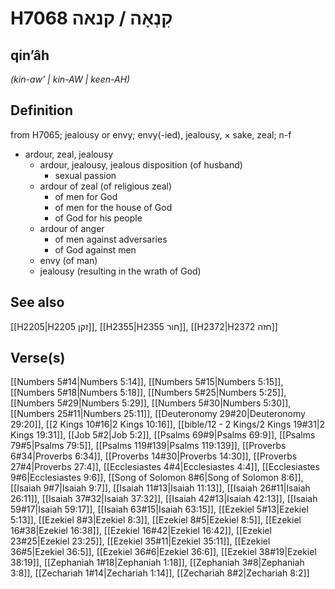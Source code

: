 # H7068 קִנְאָה / קנאה

## qinʼâh

_(kin-aw' | kin-AW | keen-AH)_

## Definition

from H7065; jealousy or envy; envy(-ied), jealousy, × sake, zeal; n-f

- ardour, zeal, jealousy
  - ardour, jealousy, jealous disposition (of husband)
    - sexual passion
  - ardour of zeal (of religious zeal)
    - of men for God
    - of men for the house of God
    - of God for his people
  - ardour of anger
    - of men against adversaries
    - of God against men
  - envy (of man)
  - jealousy (resulting in the wrath of God)

## See also

[[H2205|H2205 זקן]], [[H2355|H2355 חור]], [[H2372|H2372 חזה]]

## Verse(s)

[[Numbers 5#14|Numbers 5:14]], [[Numbers 5#15|Numbers 5:15]], [[Numbers 5#18|Numbers 5:18]], [[Numbers 5#25|Numbers 5:25]], [[Numbers 5#29|Numbers 5:29]], [[Numbers 5#30|Numbers 5:30]], [[Numbers 25#11|Numbers 25:11]], [[Deuteronomy 29#20|Deuteronomy 29:20]], [[2 Kings 10#16|2 Kings 10:16]], [[bible/12 - 2 Kings/2 Kings 19#31|2 Kings 19:31]], [[Job 5#2|Job 5:2]], [[Psalms 69#9|Psalms 69:9]], [[Psalms 79#5|Psalms 79:5]], [[Psalms 119#139|Psalms 119:139]], [[Proverbs 6#34|Proverbs 6:34]], [[Proverbs 14#30|Proverbs 14:30]], [[Proverbs 27#4|Proverbs 27:4]], [[Ecclesiastes 4#4|Ecclesiastes 4:4]], [[Ecclesiastes 9#6|Ecclesiastes 9:6]], [[Song of Solomon 8#6|Song of Solomon 8:6]], [[Isaiah 9#7|Isaiah 9:7]], [[Isaiah 11#13|Isaiah 11:13]], [[Isaiah 26#11|Isaiah 26:11]], [[Isaiah 37#32|Isaiah 37:32]], [[Isaiah 42#13|Isaiah 42:13]], [[Isaiah 59#17|Isaiah 59:17]], [[Isaiah 63#15|Isaiah 63:15]], [[Ezekiel 5#13|Ezekiel 5:13]], [[Ezekiel 8#3|Ezekiel 8:3]], [[Ezekiel 8#5|Ezekiel 8:5]], [[Ezekiel 16#38|Ezekiel 16:38]], [[Ezekiel 16#42|Ezekiel 16:42]], [[Ezekiel 23#25|Ezekiel 23:25]], [[Ezekiel 35#11|Ezekiel 35:11]], [[Ezekiel 36#5|Ezekiel 36:5]], [[Ezekiel 36#6|Ezekiel 36:6]], [[Ezekiel 38#19|Ezekiel 38:19]], [[Zephaniah 1#18|Zephaniah 1:18]], [[Zephaniah 3#8|Zephaniah 3:8]], [[Zechariah 1#14|Zechariah 1:14]], [[Zechariah 8#2|Zechariah 8:2]]